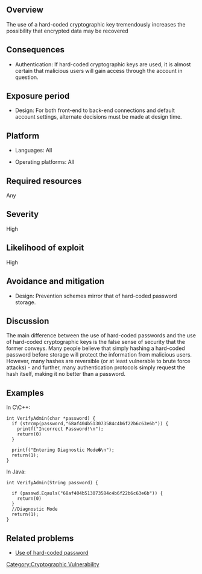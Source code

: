 ## Overview

The use of a hard-coded cryptographic key tremendously increases the
possibility that encrypted data may be recovered

## Consequences

  - Authentication: If hard-coded cryptographic keys are used, it is
    almost certain that malicious users will gain access through the
    account in question.

## Exposure period

  - Design: For both front-end to back-end connections and default
    account settings, alternate decisions must be made at design time.

## Platform

  - Languages: All

<!-- end list -->

  - Operating platforms: All

## Required resources

Any

## Severity

High

## Likelihood of exploit

High

## Avoidance and mitigation

  - Design: Prevention schemes mirror that of hard-coded password
    storage.

## Discussion

The main difference between the use of hard-coded passwords and the use
of hard-coded cryptographic keys is the false sense of security that the
former conveys. Many people believe that simply hashing a hard-coded
password before storage will protect the information from malicious
users. However, many hashes are reversible (or at least vulnerable to
brute force attacks) - and further, many authentication protocols simply
request the hash itself, making it no better than a password.

## Examples

In C\\C++:

    int VerifyAdmin(char *password) {
      if (strcmp(password,"68af404b513073584c4b6f22b6c63e6b")) {
        printf("Incorrect Password!\n");
        return(0)
      }

      printf("Entering Diagnostic Mode�\n");
      return(1);
    }

In Java:

    int VerifyAdmin(String password) {

      if (passwd.Eqauls("68af404b513073584c4b6f22b6c63e6b")) {
        return(0)
      }
      //Diagnostic Mode
      return(1);
    }

## Related problems

  - [Use of hard-coded password](Use_of_hard-coded_password "wikilink")

[Category:Cryptographic
Vulnerability](Category:Cryptographic_Vulnerability "wikilink")